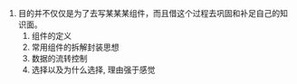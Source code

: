1. 目的并不仅仅是为了去写某某某组件，而且借这个过程去巩固和补足自己的知识面。
    1. 组件的定义
    2. 常用组件的拆解封装思想
    3. 数据的流转控制
    4. 选择以及为什么选择, 理由强于感觉